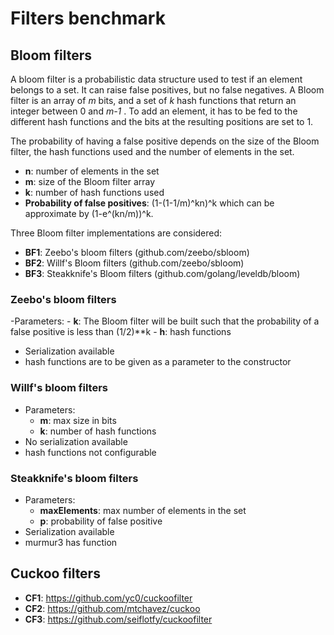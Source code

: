 
# Filters benchmark

## Bloom filters


A bloom filter is a probabilistic data structure used to test if an element belongs to a set. It can raise false positives, but no false negatives. 
A Bloom filter is an array of *m* bits, and a set of *k* hash functions that return an integer between 0 and *m-1* . To add an element, it has to be fed to the different hash functions and the bits at the resulting positions are set to 1. 

The probability of having a false positive depends on the size of the Bloom filter, the hash functions used and the number of elements in the set.

- **n**: number of elements in the set
- **m**: size of the Bloom filter array
- **k**: number of hash functions used
- **Probability of false positives**: (1-(1-1/m)^kn)^k which can be approximate by (1-e^(kn/m))^k.


Three Bloom filter implementations are considered:
- **BF1**: Zeebo's bloom filters (github.com/zeebo/sbloom)
- **BF2**: Willf's Bloom filters (github.com/zeebo/sbloom)
- **BF3**: Steakknife's Bloom filters (github.com/golang/leveldb/bloom)

### Zeebo's bloom filters
-Parameters:
    - **k**: The Bloom filter will be built such that the probability of a false positive is less than (1/2)**k
    - **h**: hash functions
- Serialization available
- hash functions are to be given as a parameter to the constructor
### Willf's bloom filters
- Parameters:
    - **m**: max size in bits
    - **k**: number of hash functions
- No serialization available
- hash functions not configurable

### Steakknife's bloom filters
- Parameters:
    - **maxElements**: max number of elements in the set
    - **p**: probability of false positive
- Serialization available
- murmur3 has function

## Cuckoo filters
- **CF1**: https://github.com/yc0/cuckoofilter
- **CF2**: https://github.com/mtchavez/cuckoo
- **CF3**: https://github.com/seiflotfy/cuckoofilter